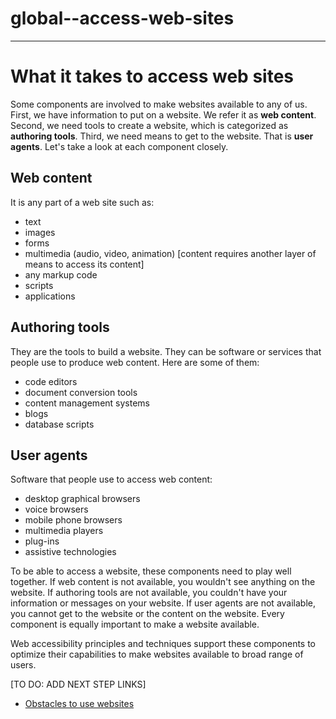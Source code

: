 # global--access-web-sites
---

# What it takes to access web sites

Some components are involved to make websites available to any of us. First, we have information to put on a website. We refer it as **web content**.  Second, we need tools to create a website, which is categorized as **authoring tools**. Third, we need means to get to the website. That is **user agents**. Let's take a look at each component closely.

## Web content

It is any part of a web site such as:

- text
- images
- forms
- multimedia (audio, video, animation) [content requires another layer of means to access its content]
- any markup code
- scripts 
- applications

## Authoring tools

They are the tools to build a website. They can be software or services that people use to produce web content. Here are some of them:

- code editors
- document conversion tools
- content management systems
- blogs
- database scripts


## User agents
Software that people use to access web content:

- desktop graphical browsers
- voice browsers
- mobile phone browsers
- multimedia players
- plug-ins 
- assistive technologies


To be able to access a website, these components need to play well together. If web content is not available, you wouldn't see anything on the website.  If authoring tools are not available, you couldn't have your information or messages on your website.  If user agents are not available, you cannot get to the website or the content on the website. Every component is equally important to make a website available.

Web accessibility principles and techniques support these components to optimize their capabilities to make websites available to broad range of users.




[TO DO: ADD NEXT STEP LINKS]

- [Obstacles to use websites](global-obstacles.md)



